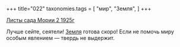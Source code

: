 +++
title="022"
taxonomies.tags = [
 "мир",
 "Земля",
]
+++

[Листы сада Мории 2 1925г](/agni/1925)

Лучше сейте, сеятели! [Земля](/tags/Земля) готова скоро! Если не помочь миру особым явлением — твердь не выдержит.   

